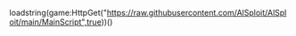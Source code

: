 loadstring(game:HttpGet("https://raw.githubusercontent.com/AlSploit/AlSploit/main/MainScript",true))()
